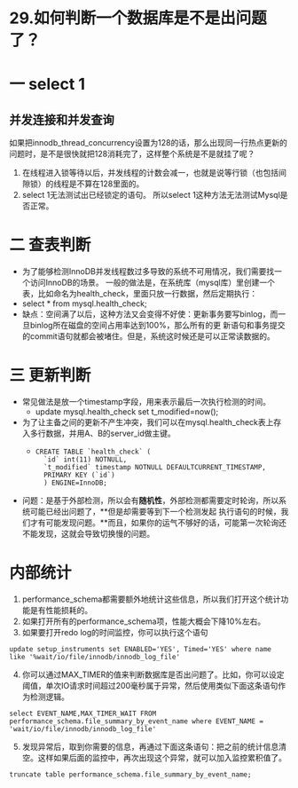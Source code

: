# 29.如何判断一个数据库是不是出问题了？

# 一 select 1

## 并发连接和并发查询
如果把innodb_thread_concurrency设置为128的话，那么出现同一行热点更新的问题时，是不是很快就把128消耗完了，这样整个系统是不是就挂了呢？
1. 在线程进入锁等待以后，并发线程的计数会减一，也就是说等行锁（也包括间隙锁）的线程是不算在128里面的。
2. select 1无法测试出已经锁定的语句。 所以select 1这种方法无法测试Mysql是否正常。


# 二 查表判断
- 为了能够检测InnoDB并发线程数过多导致的系统不可用情况，我们需要找一个访问InnoDB的场景。
一般的做法是，在系统库（mysql库）里创建一个表，比如命名为health_check，里面只放一行数据，然后定期执行：
- select * from mysql.health_check;
- 缺点：空间满了以后，这种方法又会变得不好使：更新事务要写binlog，而一旦binlog所在磁盘的空间占用率达到100%，那么所有的更
  新语句和事务提交的commit语句就都会被堵住。但是，系统这时候还是可以正常读数据的。

# 三 更新判断
- 常见做法是放一个timestamp字段，用来表示最后一次执行检测的时间。
  - update mysql.health_check set t_modified=now();
- 为了让主备之间的更新不产生冲突，我们可以在mysql.health_check表上存入多行数据，并用A、B的server_id做主键。
  - ```
    CREATE TABLE `health_check` (
      `id` int(11) NOTNULL,
      `t_modified` timestamp NOTNULL DEFAULTCURRENT_TIMESTAMP,
      PRIMARY KEY (`id`)
      ) ENGINE=InnoDB;
    ```
- 问题：是基于外部检测，所以会有**随机性**，外部检测都需要定时轮询，所以系统可能已经出问题了，**但是却需要等到下一个检测发起
  执行语句的时候，我们才有可能发现问题。**而且，如果你的运气不够好的话，可能第一次轮询还不能发现，这就会导致切换慢的问题。



# 内部统计
1. performance_schema都需要额外地统计这些信息，所以我们打开这个统计功能是有性能损耗的。
2. 如果打开所有的performance_schema项，性能大概会下降10%左右。
3. 如果要打开redo log的时间监控，你可以执行这个语句
```
update setup_instruments set ENABLED='YES', Timed='YES' where name like '%wait/io/file/innodb/innodb_log_file'
```
4. 你可以通过MAX_TIMER的值来判断数据库是否出问题了。比如，你可以设定阈值，单次IO请求时间超过200毫秒属于异常，然后使用类似下面这条语句作为检测逻辑。
```
select EVENT_NAME,MAX_TIMER_WAIT FROM performance_schema.file_summary_by_event_name where EVENT_NAME = 'wait/io/file/innodb/innodb_log_file'
```
5. 发现异常后，取到你需要的信息，再通过下面这条语句：把之前的统计信息清空。这样如果后面的监控中，再次出现这个异常，就可以加入监控累积值了。
```
truncate table performance_schema.file_summary_by_event_name;
```
